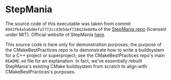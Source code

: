 # StepMania

The source code of this executable was taken from commit `0943fb4a5a6d8efa7772ccd3b5def72842de8d9a` of the [StepMania repo](https://github.com/stepmania/stepmania) (licensed under MIT). Official website of StepMania [here](https://www.stepmania.com/).

This source code is here only for demonstration purposes; the purpose of the CMakeBestPractices repo is to demonstrate how to write a buildsystem for a C++ project or superproject; see the CMakeBestPractices repo's main `README.md` file for an explanation. In fact, we've essentially rebuilt StepMania's existing CMake buildsystem from scratch to align with CMakeBestPractices's purposes.
